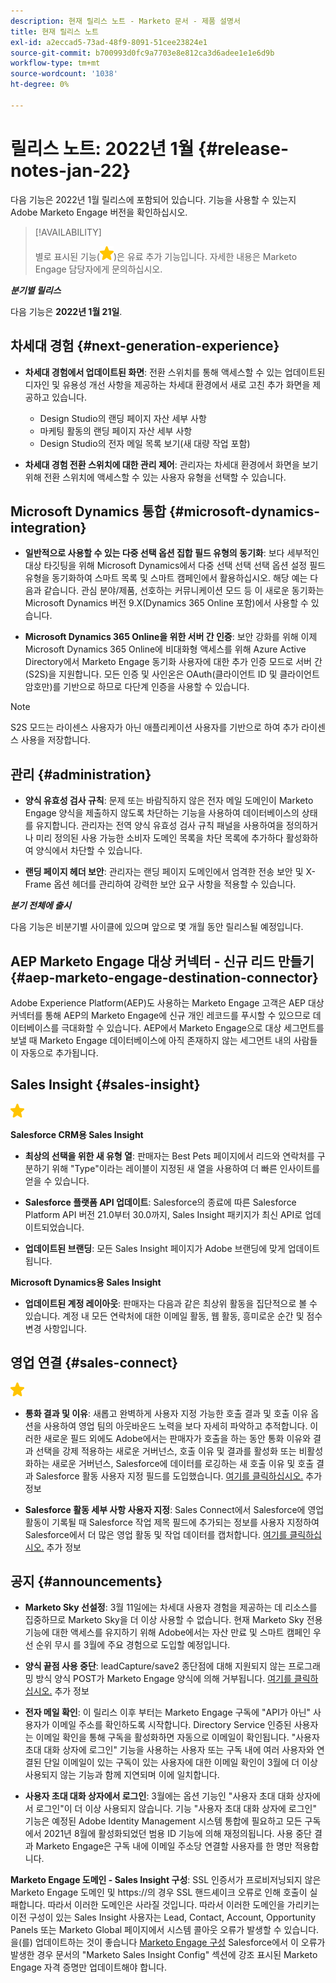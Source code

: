 ```yaml
---
description: 현재 릴리스 노트 - Marketo 문서 - 제품 설명서
title: 현재 릴리스 노트
exl-id: a2eccad5-73ad-48f9-8091-51cee23824e1
source-git-commit: b700993d0fc9a7703e8e812ca3d6adee1e1e6d9b
workflow-type: tm+mt
source-wordcount: '1038'
ht-degree: 0%

---
```


# 릴리스 노트: 2022년 1월 {#release-notes-jan-22}

다음 기능은 2022년 1월 릴리스에 포함되어 있습니다. 기능을 사용할 수 있는지 Adobe Marketo Engage 버전을 확인하십시오.

>[!AVAILABILITY]
>
>별로 표시된 기능(![별](assets/yellow-star.png))은 유료 추가 기능입니다. 자세한 내용은 Marketo Engage 담당자에게 문의하십시오.

**_분기별 릴리스_**

다음 기능은 **2022년 1월 21일**.

## 차세대 경험 {#next-generation-experience}

* **차세대 경험에서 업데이트된 화면**: 전환 스위치를 통해 액세스할 수 있는 업데이트된 디자인 및 유용성 개선 사항을 제공하는 차세대 환경에서 새로 고친 추가 화면을 제공하고 있습니다.

   * Design Studio의 랜딩 페이지 자산 세부 사항
   * 마케팅 활동의 랜딩 페이지 자산 세부 사항
   * Design Studio의 전자 메일 목록 보기(새 대량 작업 포함)

* **차세대 경험 전환 스위치에 대한 관리 제어**: 관리자는 차세대 환경에서 화면을 보기 위해 전환 스위치에 액세스할 수 있는 사용자 유형을 선택할 수 있습니다.

## Microsoft Dynamics 통합 {#microsoft-dynamics-integration}

* **일반적으로 사용할 수 있는 다중 선택 옵션 집합 필드 유형의 동기화**: 보다 세부적인 대상 타깃팅을 위해 Microsoft Dynamics에서 다중 선택 선택 선택 옵션 설정 필드 유형을 동기화하여 스마트 목록 및 스마트 캠페인에서 활용하십시오. 해당 예는 다음과 같습니다. 관심 분야/제품, 선호하는 커뮤니케이션 모드 등 이 새로운 동기화는 Microsoft Dynamics 버전 9.X(Dynamics 365 Online 포함)에서 사용할 수 있습니다.

* **Microsoft Dynamics 365 Online을 위한 서버 간 인증**: 보안 강화를 위해 이제 Microsoft Dynamics 365 Online에 비대화형 액세스를 위해 Azure Active Directory에서 Marketo Engage 동기화 사용자에 대한 추가 인증 모드로 서버 간(S2S)을 지원합니다. 모든 인증 및 사인온은 OAuth(클라이언트 ID 및 클라이언트 암호만)를 기반으로 하므로 다단계 인증을 사용할 수 있습니다.

>[!NOTE]
>
>S2S 모드는 라이센스 사용자가 아닌 애플리케이션 사용자를 기반으로 하여 추가 라이센스 사용을 저장합니다.

## 관리 {#administration}

* **양식 유효성 검사 규칙**: 문제 또는 바람직하지 않은 전자 메일 도메인이 Marketo Engage 양식을 제출하지 않도록 차단하는 기능을 사용하여 데이터베이스의 상태를 유지합니다. 관리자는 전역 양식 유효성 검사 규칙 패널을 사용하여을 정의하거나 미리 정의된 사용 가능한 소비자 도메인 목록을 차단 목록에 추가하다 활성화하여 양식에서 차단할 수 있습니다.

* **랜딩 페이지 헤더 보안**: 관리자는 랜딩 페이지 도메인에서 엄격한 전송 보안 및 X-Frame 옵션 헤더를 관리하여 강력한 보안 요구 사항을 적용할 수 있습니다.

**_분기 전체에 출시_**

다음 기능은 비분기별 사이클에 있으며 앞으로 몇 개월 동안 릴리스될 예정입니다.

## AEP Marketo Engage 대상 커넥터 - 신규 리드 만들기 {#aep-marketo-engage-destination-connector}

Adobe Experience Platform(AEP)도 사용하는 Marketo Engage 고객은 AEP 대상 커넥터를 통해 AEP의 Marketo Engage에 신규 개인 레코드를 푸시할 수 있으므로 데이터베이스를 극대화할 수 있습니다. AEP에서 Marketo Engage으로 대상 세그먼트를 보낼 때 Marketo Engage 데이터베이스에 아직 존재하지 않는 세그먼트 내의 사람들이 자동으로 추가됩니다.

## Sales Insight {#sales-insight}

![(별)](assets/yellow-star.png)

**Salesforce CRM용 Sales Insight**

* **최상의 선택을 위한 새 유형 열**: 판매자는 Best Pets 페이지에서 리드와 연락처를 구분하기 위해 &quot;Type&quot;이라는 레이블이 지정된 새 열을 사용하여 더 빠른 인사이트를 얻을 수 있습니다.

* **Salesforce 플랫폼 API 업데이트**: Salesforce의 종료에 따른 Salesforce Platform API 버전 21.0부터 30.0까지, Sales Insight 패키지가 최신 API로 업데이트되었습니다.

* **업데이트된 브랜딩**: 모든 Sales Insight 페이지가 Adobe 브랜딩에 맞게 업데이트됩니다.

**Microsoft Dynamics용 Sales Insight**

* **업데이트된 계정 레이아웃**: 판매자는 다음과 같은 최상위 활동을 집단적으로 볼 수 있습니다. 계정 내 모든 연락처에 대한 이메일 활동, 웹 활동, 흥미로운 순간 및 점수 변경 사항입니다.

## 영업 연결 {#sales-connect}

![(별)](assets/yellow-star.png)

* **통화 결과 및 이유**: 새롭고 완벽하게 사용자 지정 가능한 호출 결과 및 호출 이유 옵션을 사용하여 영업 팀의 아웃바운드 노력을 보다 자세히 파악하고 추적합니다. 이러한 새로운 필드 외에도 Adobe에서는 판매자가 호출을 하는 동안 통화 이유와 결과 선택을 강제 적용하는 새로운 거버넌스, 호출 이유 및 결과를 활성화 또는 비활성화하는 새로운 거버넌스, Salesforce에 데이터를 로깅하는 새 호출 이유 및 호출 결과 Salesforce 활동 사용자 지정 필드를 도입했습니다. [여기를 클릭하십시오.](https://nation.marketo.com/t5/product-blogs/sales-connect-enhancements-to-call-outcomes-q1-22-release/ba-p/319812) 추가 정보

* **Salesforce 활동 세부 사항 사용자 지정**: Sales Connect에서 Salesforce에 영업 활동이 기록될 때 Salesforce 작업 제목 필드에 추가되는 정보를 사용자 지정하여 Salesforce에서 더 많은 영업 활동 및 작업 데이터를 캡처합니다. [여기를 클릭하십시오.](https://nation.marketo.com/t5/product-blogs/sales-connect-enahncements-to-activity-logging-to-salesforce-q1/ba-p/319819) 추가 정보

## 공지 {#announcements}

* **Marketo Sky 선설정**: 3월 11일에는 차세대 사용자 경험을 제공하는 데 리소스를 집중하므로 Marketo Sky을 더 이상 사용할 수 없습니다. 현재 Marketo Sky 전용 기능에 대한 액세스를 유지하기 위해 Adobe에서는 자산 만료 및 스마트 캠페인 우선 순위 무시 를 3월에 주요 경험으로 도입할 예정입니다.

* **양식 끝점 사용 중단**: leadCapture/save2 종단점에 대해 지원되지 않는 프로그래밍 방식 양식 POST가 Marketo Engage 양식에 의해 거부됩니다. [여기를 클릭하십시오.](https://nation.marketo.com/t5/product-documents/updated-october-2021-upcoming-changes-to-the-marketo-engage-form/ta-p/306631) 추가 정보

* **전자 메일 확인**: 이 릴리스 이후 부터는 Marketo Engage 구독에 &quot;API가 아닌&quot; 사용자가 이메일 주소를 확인하도록 시작합니다. Directory Service 인증된 사용자는 이메일 확인을 통해 구독을 활성화하면 자동으로 이메일이 확인됩니다. &quot;사용자 초대 대화 상자에 로그인&quot; 기능을 사용하는 사용자 또는 구독 내에 여러 사용자와 연결된 단일 이메일이 있는 구독이 있는 사용자에 대한 이메일 확인이 3월에 더 이상 사용되지 않는 기능과 함께 지연되며 이에 일치합니다.

* **사용자 초대 대화 상자에서 로그인**: 3월에는 옵션 기능인 &quot;사용자 초대 대화 상자에서 로그인&quot;이 더 이상 사용되지 않습니다. 기능 &quot;사용자 초대 대화 상자에 로그인&quot; 기능은 예정된 Adobe Identity Management 시스템 통합에 필요하고 모든 구독에서 2021년 8월에 활성화되었던 범용 ID 기능에 의해 재정의됩니다. 사용 중단 결과 Marketo Engage은 구독 내에 이메일 주소당 연결할 사용자를 한 명만 적용합니다.

**Marketo Engage 도메인 - Sales Insight 구성**: SSL 인증서가 프로비저닝되지 않은 Marketo Engage 도메인 및 https://의 경우 SSL 핸드셰이크 오류로 인해 호출이 실패합니다. 따라서 이러한 도메인은 사라질 것입니다. 따라서 이러한 도메인을 가리키는 이전 구성이 있는 Sales Insight 사용자는 Lead, Contact, Account, Opportunity Panels 또는 Marketo Global 페이지에서 시스템 콜아웃 오류가 발생할 수 있습니다. 을(를) 업데이트하는 것이 좋습니다 [Marketo Engage 구성](/help/marketo/product-docs/marketo-sales-insight/msi-for-salesforce/configuration/configure-marketo-sales-insight-in-salesforce-enterprise-unlimited.md) Salesforce에서 이 오류가 발생한 경우 문서의 &quot;Marketo Sales Insight Config&quot; 섹션에 강조 표시된 Marketo Engage 자격 증명만 업데이트해야 합니다.
